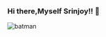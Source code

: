 ### Hi there,Myself Srinjoy!! 👋
![batman](https://github.com/Srinjoy07/Srinjoy07/assets/97277466/1d5300b8-8274-43c0-8147-7bfe075cf654)


<!--
**Srinjoy07/Srinjoy07** is a ✨ _special_ ✨ repository because its `README.md` (this file) appears on your GitHub profile.

Here are some ideas to get you started:
Happy Reading😊

- 🔭 I’m currently a Student(CSE,2nd Year) >.<
- 🌱 I’m currently learning JavaScript,Backend-Frontend Web Development :)
- 👯 I’m looking to collaborate on Full Stack Development.
- 🤔 I’m looking for help with internships on AWS!!
- 💬 Ask me about bugs and errors!
 :).And sometimes about my life too :)
- 📫 How to reach me: Mail-srinjoyganguly2003@gmail.com and LinkedIN- https://www.linkedin.com/in/srinjoy-ganguly-23ab95248
- 😄 Pronouns: he/his
- ⚡ Fun fact: I've got humor...not a tumor.
-->
